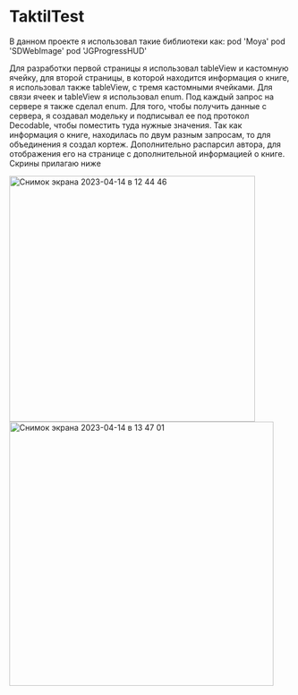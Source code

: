 # TaktilTest

В данном проекте я использовал такие библиотеки как:
pod 'Moya'
pod 'SDWebImage'
pod 'JGProgressHUD'

Для разработки первой страницы я использовал tableView и кастомную ячейку, для второй страницы, в которой находится информация о книге, я использовал также tableView, с тремя кастомными ячейками. Для связи ячеек и tableView я использовал enum. Под каждый запрос на сервере я также сделал enum. Для того, чтобы получить данные с сервера, я создавал модельку и подписывал ее под протокол Decodable, чтобы поместить туда нужные значения. Так как информация о книге, находилась по двум разным запросам, то для объединения я создал кортеж. Дополнительно распарсил автора, для отображения его на странице с дополнительной информацией о книге. Скрины прилагаю ниже 

<img width="439" alt="Снимок экрана 2023-04-14 в 12 44 46" src="https://user-images.githubusercontent.com/55090468/232009934-4a471b61-6e5f-4f11-ba65-af742208aa6a.png">

<img width="472" alt="Снимок экрана 2023-04-14 в 13 47 01" src="https://user-images.githubusercontent.com/55090468/232024378-e18907d3-b6ad-4405-8b58-3555ab38bb9e.png">

